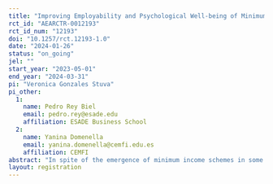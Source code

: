 ```yaml
---
title: "Improving Employability and Psychological Well-being of Minimum Income Recipients through a Labor Reactivation Program: A Pilot Study with Spanish Red Cross."
rct_id: "AEARCTR-0012193"
rct_id_num: "12193"
doi: "10.1257/rct.12193-1.0"
date: "2024-01-26"
status: "on_going"
jel: ""
start_year: "2023-05-01"
end_year: "2024-03-31"
pi: "Veronica Gonzales Stuva"
pi_other:
  1:
    name: Pedro Rey Biel
    email: pedro.rey@esade.edu
    affiliation: ESADE Business School
  2:
    name: Yanina Domenella
    email: yanina.domenella@cemfi.edu.es
    affiliation: CEMFI
abstract: "In spite of the emergence of minimum income schemes in some high-income countries, such as the Ingreso Mínimo Vital (IMV) in Spain, there is not enough evidence to prove that these transfers alone can promote social inclusion amongst potential beneficiaries. In these contexts, it is common to find non-governmental organizations (NGOs) providing programs for low-income households that aim to enhance the effectiveness of underlying government income schemes by preventing a situation of stagnant unemployment. We are currently partnering with Cruz Roja Española (CRE) and the Spanish Ministry of Inclusion, Social Security and Migrations (MISSM) to run a randomized evaluation of CRE’s labor interventions targeting families whose adult members are unemployed or have a low work intensity. Participants will be randomly assigned to receive an integral program that incorporates activities that promote personal autonomy and labor market insertion. Our primary outcomes will include measures of labor insertion and psychological well-being. At the end of the experiment, we expect to prove that complementing a minimum income scheme with an integral program like the one described can be effective in improving employability outcomes and reducing dependence on the social protection system."
layout: registration
---
```


